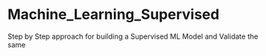 # Machine_Learning_Supervised
Step by Step approach for building a Supervised ML Model and Validate the same 
